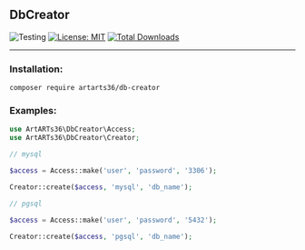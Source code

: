 DbCreator
----

![Testing](https://github.com/ArtARTs36/DbCreator/workflows/Testing/badge.svg?branch=master)
[![License: MIT](https://img.shields.io/badge/License-MIT-yellow.svg)](https://opensource.org/licenses/MIT)
<a href="https://poser.pugx.org/artarts36/db-creator/d/total.svg">
    <img src="https://poser.pugx.org/artarts36/db-creator/d/total.svg" alt="Total Downloads">
</a>

----

### Installation:

`composer require artarts36/db-creator`

### Examples:

```php
use ArtARTs36\DbCreator\Access;
use ArtARTs36\DbCreator\Creator;

// mysql

$access = Access::make('user', 'password', '3306');

Creator::create($access, 'mysql', 'db_name');

// pgsql

$access = Access::make('user', 'password', '5432');

Creator::create($access, 'pgsql', 'db_name');

```

